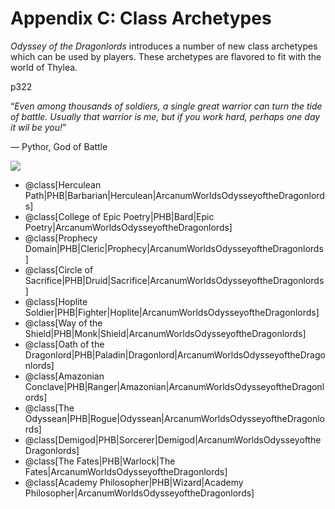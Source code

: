 <div class="rd__b  rd__b--0">
    <h1 class="rd__h rd__h--0" data-title-index="2116"><span class="entry-title-inner">Appendix C: Class Archetypes</span></h1>
    <p><em>Odyssey of the Dragonlords</em> introduces a number of new class archetypes which can be used by players. These archetypes are flavored to fit with the world of Thylea.</p>
    <div class="rd__b-special rd__b-inset ">
        <p><span class="rd__title-link rd__title-link--inset">p322</span></p>
        <div class="rd__quote">
            <p class="rd__quote-line rd__quote-line--last">“<em>Even among thousands of soldiers, a single great warrior can turn the tide of battle. Usually that warrior is me, but if you work hard, perhaps one day it wil be you!</em>”</p>
            <p><span class="rd__quote-by">— Pythor, God of Battle</span></p>
        </div>
        <div class="float-clear">
            <p></p>
        </div>
    </div>
    <div class="float-clear">
        <p></p>
    </div>
    <div>
        <div class="rd__wrp-image relative">
            <img class="rd__image" src="https://raw.githubusercontent.com/TheGiddyLimit/homebrew/master/_img/ArcanumWorldsOdysseyoftheDragonlords/AppendixC_HerculeanPathBow_Page322.webp">
        </div>
    </div>
    <ul class="rd__list rd__list-no-bullets">
        <li class="rd__li ">@class[Herculean Path|PHB|Barbarian|Herculean|ArcanumWorldsOdysseyoftheDragonlords]</li>
        <li class="rd__li ">@class[College of Epic Poetry|PHB|Bard|Epic Poetry|ArcanumWorldsOdysseyoftheDragonlords]</li>
        <li class="rd__li ">@class[Prophecy Domain|PHB|Cleric|Prophecy|ArcanumWorldsOdysseyoftheDragonlords]</li>
        <li class="rd__li ">@class[Circle of Sacrifice|PHB|Druid|Sacrifice|ArcanumWorldsOdysseyoftheDragonlords]</li>
        <li class="rd__li ">@class[Hoplite Soldier|PHB|Fighter|Hoplite|ArcanumWorldsOdysseyoftheDragonlords]</li>
        <li class="rd__li ">@class[Way of the Shield|PHB|Monk|Shield|ArcanumWorldsOdysseyoftheDragonlords]</li>
        <li class="rd__li ">@class[Oath of the Dragonlord|PHB|Paladin|Dragonlord|ArcanumWorldsOdysseyoftheDragonlords]</li>
        <li class="rd__li ">@class[Amazonian Conclave|PHB|Ranger|Amazonian|ArcanumWorldsOdysseyoftheDragonlords]</li>
        <li class="rd__li ">@class[The Odyssean|PHB|Rogue|Odyssean|ArcanumWorldsOdysseyoftheDragonlords]</li>
        <li class="rd__li ">@class[Demigod|PHB|Sorcerer|Demigod|ArcanumWorldsOdysseyoftheDragonlords]</li>
        <li class="rd__li ">@class[The Fates|PHB|Warlock|The Fates|ArcanumWorldsOdysseyoftheDragonlords]</li>
        <li class="rd__li ">@class[Academy Philosopher|PHB|Wizard|Academy Philosopher|ArcanumWorldsOdysseyoftheDragonlords]</li>
    </ul>
</div>